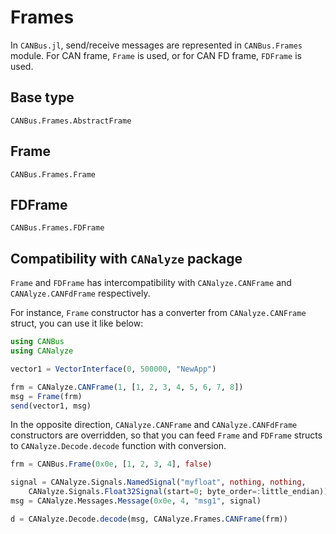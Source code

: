 # Frames

In `CANBus.jl`, send/receive messages are represented in `CANBus.Frames` module.
For CAN frame, `Frame` is used, or for CAN FD frame, `FDFrame` is used.

## Base type

```@docs
CANBus.Frames.AbstractFrame
```

## Frame

```@docs
CANBus.Frames.Frame
```

## FDFrame

```@docs
CANBus.Frames.FDFrame
```

## Compatibility with `CANalyze` package

`Frame` and `FDFrame` has intercompatibility with `CANalyze.CANFrame` and `CANAlyze.CANFdFrame` respectively.

For instance, `Frame` constructor has a converter from `CANalyze.CANFrame` struct, you can use it like below:

```jl
using CANBus
using CANalyze

vector1 = VectorInterface(0, 500000, "NewApp")

frm = CANalyze.CANFrame(1, [1, 2, 3, 4, 5, 6, 7, 8])
msg = Frame(frm)
send(vector1, msg)
```

In the opposite direction, `CANalyze.CANFrame` and `CANalyze.CANFdFrame` constructors are overridden, 
so that you can feed `Frame` and `FDFrame` structs to `CANalyze.Decode.decode` function with conversion.

```jl
frm = CANBus.Frame(0x0e, [1, 2, 3, 4], false)

signal = CANalyze.Signals.NamedSignal("myfloat", nothing, nothing,
    CANalyze.Signals.Float32Signal(start=0; byte_order=:little_endian))
msg = CANalyze.Messages.Message(0x0e, 4, "msg1", signal)

d = CANalyze.Decode.decode(msg, CANalyze.Frames.CANFrame(frm))
```